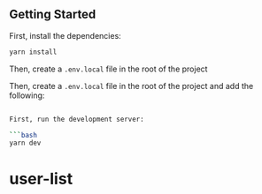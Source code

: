 ## Getting Started

First, install the dependencies:

```bash
yarn install
```

Then, create a `.env.local` file in the root of the project

Then, create a `.env.local` file in the root of the project and add the following:

````bash

First, run the development server:

```bash
yarn dev
````
# user-list
